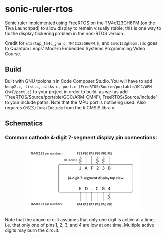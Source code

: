 # sonic-ruler-rtos
Sonic ruler implemented using FreeRTOS on the TM4c123GH6PM (on the Tiva Launchpad) to allow display to remain visually stable; this is one way to fix the display flickering problem in the non-RTOS version.

Credit for `startup_tm4c_gnu.c`, `TM4C123GH6PM.h`, and `tm4c123gh6pm.lds` goes to Quantum Leaps' Modern Embedded Systems Programming Video Course.

## Build
Built with GNU toolchain in Code Composer Studio.
You will have to add `heap2.c, list.c, tasks.c, port.c (FreeRTOS/Source/portable/GCC/ARM-CM4F/port.c)` to your project in order to build, as well as add 'FreeRTOS/Source/portable/GCC/ARM-CM4F/, FreeRTOS/Source/include' to your include paths. Note that the MPU port is not being used. Also requires `CMSIS/Core/Include` from the ti CMSIS library.

## Schematics
### Common cathode 4-digit 7-segment display pin connections:
<p align="center">
  <img src="img/4d7s_display_schematic.jpg" alt="4-digit 7-segment pins" width="75%"/>
</p>
Note that the above circuit assumes that only one digit is active at a time, i.e. that only one of pins 1, 2, 3, and 4 are low at one time. Multiple active digits may burn the circuit.
